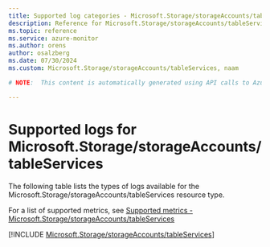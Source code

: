 ```yaml
---
title: Supported log categories - Microsoft.Storage/storageAccounts/tableServices
description: Reference for Microsoft.Storage/storageAccounts/tableServices in Azure Monitor Logs.
ms.topic: reference
ms.service: azure-monitor
ms.author: orens
author: osalzberg
ms.date: 07/30/2024
ms.custom: Microsoft.Storage/storageAccounts/tableServices, naam

# NOTE:  This content is automatically generated using API calls to Azure. Any edits made on these files will be overwritten in the next run of the script. 

---
```





# Supported logs for Microsoft.Storage/storageAccounts/tableServices  
The following table lists the types of logs available for the Microsoft.Storage/storageAccounts/tableServices resource type.
  
  
  
For a list of supported metrics, see [Supported metrics - Microsoft.Storage/storageAccounts/tableServices](../supported-metrics/microsoft-storage-storageaccounts-tableservices-metrics.md)  
  

  
[!INCLUDE [Microsoft.Storage/storageAccounts/tableServices](./includes/microsoft-storage-storageaccounts-tableservices-logs-include.md)]  
  

